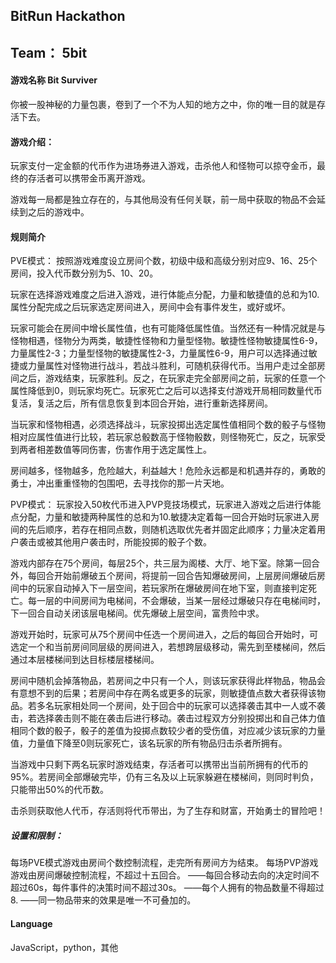 ## BitRun Hackathon
## Team： 5bit
 #### 游戏名称 Bit Surviver
 
 你被一股神秘的力量包裹，卷到了一个不为人知的地方之中，你的唯一目的就是存活下去。
 #### 游戏介绍：
 
 玩家支付一定金额的代币作为进场券进入游戏，击杀他人和怪物可以掠夺金币，最终的存活者可以携带金币离开游戏。
 
 游戏每一局都是独立存在的，与其他局没有任何关联，前一局中获取的物品不会延续到之后的游戏中。
 #### 规则简介
 PVE模式：
  按照游戏难度设立房间个数，初级中级和高级分别对应9、16、25个房间，投入代币数分别为5、10、20。
  
  玩家在选择游戏难度之后进入游戏，进行体能点分配，力量和敏捷值的总和为10.属性分配完成之后玩家选定房间进入，房间中会有事件发生，或好或坏。
  
  玩家可能会在房间中增长属性值，也有可能降低属性值。当然还有一种情况就是与怪物相遇，怪物分为两类，敏捷性怪物和力量型怪物。敏捷性怪物敏捷属性6-9，力量属性2-3；力量型怪物的敏捷属性2-3，力量属性6-9，用户可以选择通过敏捷或力量属性对怪物进行战斗，若战斗胜利，可随机获得代币。当用户走过全部房间之后，游戏结束，玩家胜利。反之，在玩家走完全部房间之前，玩家的任意一个属性降低到0，则玩家均死亡。玩家死亡之后可以选择支付游戏开局相同数量代币复活，复活之后，所有信息恢复到本回合开始，进行重新选择房间。
  
  当玩家和怪物相遇，必须选择战斗，玩家投掷出选定属性值相同个数的骰子与怪物相对应属性值进行比较，若玩家总骰数高于怪物骰数，则怪物死亡，反之，玩家受到两者相差数值等同伤害，伤害作用于选定属性上。
  
  房间越多，怪物越多，危险越大，利益越大！危险永远都是和机遇并存的，勇敢的勇士，冲出重重怪物的包围吧，去寻找你的那一片天地。
 
 PVP模式：
 玩家投入50枚代币进入PVP竞技场模式，玩家进入游戏之后进行体能点分配，力量和敏捷两种属性的总和为10.敏捷决定着每一回合开始时玩家进入房间的先后顺序，若存在相同点数，则随机选取优先者并固定此顺序；力量决定着用户袭击或被其他用户袭击时，所能投掷的骰子个数。
 
 游戏内部存在75个房间，每层25个，共三层为阁楼、大厅、地下室。除第一回合外，每回合开始前爆破五个房间，将提前一回合告知爆破房间，上层房间爆破后房间中的玩家自动掉入下一层空间，若玩家所在爆破房间在地下室，则直接判定死亡。每一层的中间房间为电梯间，不会爆破，当某一层经过爆破只存在电梯间时，下一回合自动关闭该层电梯间。优先爆破上层空间，富贵险中求。
 
游戏开始时，玩家可从75个房间中任选一个房间进入，之后的每回合开始时，可选定一个和当前房间同层级的房间进入，若想跨层级移动，需先到至楼梯间，然后通过本层楼梯间到达目标楼层楼梯间。

房间中随机会掉落物品，若房间之中只有一个人，则该玩家获得此样物品，物品会有意想不到的后果；若房间中存在两名或更多的玩家，则敏捷值点数大者获得该物品。若多名玩家相处同一个房间，处于回合中的玩家可以选择袭击其中一人或不袭击，若选择袭击则不能在袭击后进行移动。袭击过程双方分别投掷出和自己体力值相同个数的骰子，骰子的差值为投掷点数较少者的受伤值，对应减少该玩家的力量值，力量值下降至0则玩家死亡，该名玩家的所有物品归击杀者所拥有。
 
当游戏中只剩下两名玩家时游戏结束，存活者可以携带出当前所拥有的代币的95%。若房间全部爆破完毕，仍有三名及以上玩家躲避在楼梯间，则同时判负，只能带出50%的代币数。

击杀则获取他人代币，存活则将代币带出，为了生存和财富，开始勇士的冒险吧！

##### 设置和限制：
每场PVE模式游戏由房间个数控制流程，走完所有房间方为结束。
每场PVP游戏游戏由房间爆破控制流程，不超过十五回合。
——每回合移动去向的决定时间不超过60s，每件事件的决策时间不超过30s。
——每个人拥有的物品数量不得超过8.
——同一物品带来的效果是唯一不可叠加的。

 #### Language
 JavaScript，python，其他
